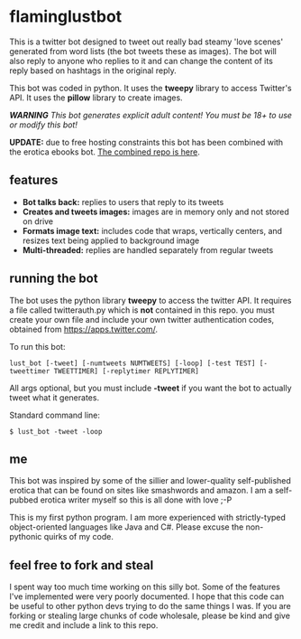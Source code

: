 # flaminglustbot

This is a twitter bot designed to tweet out really bad steamy 'love scenes' generated from word lists (the bot tweets these as images). The bot will also reply to anyone who replies to it and can change the content of its reply based on hashtags in the original reply. 

This bot was coded in python. It uses the **tweepy** library to access Twitter's API. It uses the **pillow** library to create images.

***WARNING***
*This bot generates explicit adult content! You must be 18+ to use or modify this bot!*


**UPDATE:** due to free hosting constraints this bot has been combined with the erotica ebooks bot. [The combined repo is here](https://github.com/zadieblack/naughtybot3).

## features
* **Bot talks back:** replies to users that reply to its tweets
* **Creates and tweets images:** images are in memory only and not stored on drive
* **Formats image text:** includes code that wraps, vertically centers, and resizes text being applied to background image
* **Multi-threaded:** replies are handled separately from regular tweets

## running the bot

The bot uses the python library **tweepy** to access the twitter API. It requires a file called twitterauth.py which is **not** contained in this repo. you must create your own file and include your own twitter authentication codes, obtained from https://apps.twitter.com/.

To run this bot:
```
lust_bot [-tweet] [-numtweets NUMTWEETS] [-loop] [-test TEST] [-tweettimer TWEETTIMER] [-replytimer REPLYTIMER]
```
All args optional, but you must include **-tweet** if you want the bot to actually tweet what it generates.

Standard command line:
```
$ lust_bot -tweet -loop
```

## me

This bot was inspired by some of the sillier and lower-quality self-published erotica that can be found on sites like smashwords and amazon. I am a self-pubbed erotica writer myself so this is all done with love ;-P

This is my first python program. I am more experienced with strictly-typed object-oriented languages like Java and C#. Please excuse the non-pythonic quirks of my code.

## feel free to fork and steal

I spent way too much time working on this silly bot. Some of the features I've implemented were very poorly documented. I hope that this code can be useful to other python devs trying to do the same things I was. If you are forking or stealing large chunks of code wholesale, please be kind and give me credit and include a link to this repo.
